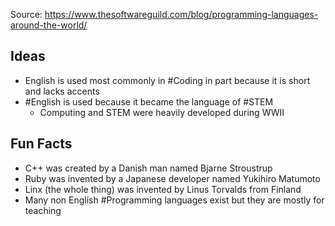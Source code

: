 Source: https://www.thesoftwareguild.com/blog/programming-languages-around-the-world/

## Ideas
- English is used most commonly in #Coding in part because it is short and lacks accents
- #English is used because it became the language of #STEM
	- Computing and STEM were heavily developed during WWII

## Fun Facts
- C++ was created by a Danish man named Bjarne Stroustrup
- Ruby was invented by a Japanese developer named Yukihiro Matumoto
- Linx (the whole thing) was invented by Linus Torvalds from Finland
- Many non English #Programming languages exist but they are mostly for teaching
